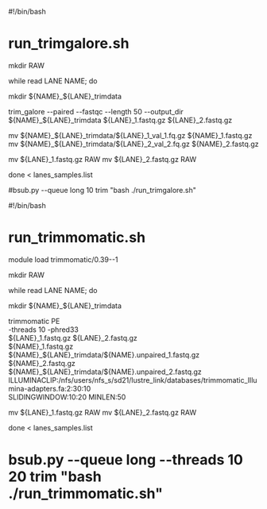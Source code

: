 #!/bin/bash

# run_trimgalore.sh

mkdir RAW

while read LANE NAME; do

mkdir ${NAME}_${LANE}_trimdata

trim_galore --paired --fastqc --length 50 --output_dir ${NAME}_${LANE}_trimdata ${LANE}_1.fastq.gz ${LANE}_2.fastq.gz

mv ${NAME}_${LANE}_trimdata/${LANE}_1_val_1.fq.gz ${NAME}_1.fastq.gz
mv ${NAME}_${LANE}_trimdata/${LANE}_2_val_2.fq.gz ${NAME}_2.fastq.gz

mv ${LANE}_1.fastq.gz RAW
mv ${LANE}_2.fastq.gz RAW

done < lanes_samples.list



#bsub.py --queue long 10 trim "bash ./run_trimgalore.sh"



#!/bin/bash

# run_trimmomatic.sh

module load trimmomatic/0.39--1

mkdir RAW

while read LANE NAME; do

mkdir ${NAME}_${LANE}_trimdata

trimmomatic PE \
-threads 10 -phred33 \
${LANE}_1.fastq.gz ${LANE}_2.fastq.gz \
${NAME}_1.fastq.gz ${NAME}_${LANE}_trimdata/${NAME}.unpaired_1.fastq.gz \
${NAME}_2.fastq.gz ${NAME}_${LANE}_trimdata/${NAME}.unpaired_2.fastq.gz \
ILLUMINACLIP:/nfs/users/nfs_s/sd21/lustre_link/databases/trimmomatic_Illumina-adapters.fa:2:30:10 \
SLIDINGWINDOW:10:20 MINLEN:50

mv ${LANE}_1.fastq.gz RAW
mv ${LANE}_2.fastq.gz RAW

done < lanes_samples.list


# bsub.py --queue long --threads 10 20 trim "bash ./run_trimmomatic.sh"
